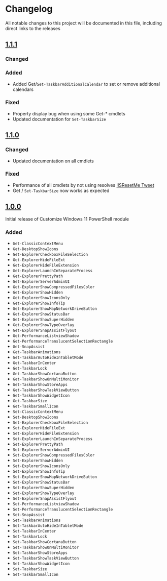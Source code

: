 # Changelog

All notable changes to this project will be documented in this file, including direct links to the releases

## [1.1.1]()

### Changed

### Added

* Added Get/`Set-TaskbarAdditionalCalendar` to set or remove additional calendars

### Fixed

* Property display bug when using some Get-* cmdlets
* Updated documentation for `Set-TaskbarSize`

## [1.1.0](https://github.com/jaapbrasser/CustomizeWindows11/releases/tag/1.1.0)

### Changed

* Updated documentation on all cmdlets

### Fixed

* Performance of all cmdlets by not using resolves [IISResetMe Tweet](https://twitter.com/IISResetMe/status/1445733947560841218?s=20)
* Get / `Set-TaskbarSize` now works as expected

## [1.0.0](https://github.com/jaapbrasser/CustomizeWindows11/releases/tag/1.0.0)

Initial release of Customize Windows 11 PowerShell module

### Added

* `Get-ClassicContextMenu`
* `Get-DesktopShowIcons`
* `Get-ExplorerCheckboxFileSelection`
* `Get-ExplorerHideFileExt`
* `Get-ExplorerHideFileExtension`
* `Get-ExplorerLaunchInSeparateProcess`
* `Get-ExplorerPrettyPath`
* `Get-ExplorerServerAdminUI`
* `Get-ExplorerShowCompressedFilesColor`
* `Get-ExplorerShowHidden`
* `Get-ExplorerShowIconsOnly`
* `Get-ExplorerShowInfoTip`
* `Get-ExplorerShowMapNetworkDriveButton`
* `Get-ExplorerShowStatusBar`
* `Get-ExplorerShowSuperHidden`
* `Get-ExplorerShowTypeOverlay`
* `Get-ExplorerSnapAssistFlyout`
* `Get-PerformanceListviewShadow`
* `Get-PerformanceTranslucentSelectionRectangle`
* `Get-SnapAssist`
* `Get-TaskbarAnimations`
* `Get-TaskbarAutoHideInTabletMode`
* `Get-TaskbarInCenter`
* `Get-TaskbarLock`
* `Get-TaskbarShowCortanaButton`
* `Get-TaskbarShowOnMultiMonitor`
* `Get-TaskbarShowStoreApps`
* `Get-TaskbarShowTaskViewButton`
* `Get-TaskbarShowWidgetIcon`
* `Get-TaskbarSize`
* `Get-TaskbarSmallIcon`
* `Set-ClassicContextMenu`
* `Set-DesktopShowIcons`
* `Set-ExplorerCheckboxFileSelection`
* `Set-ExplorerHideFileExt`
* `Set-ExplorerHideFileExtension`
* `Set-ExplorerLaunchInSeparateProcess`
* `Set-ExplorerPrettyPath`
* `Set-ExplorerServerAdminUI`
* `Set-ExplorerShowCompressedFilesColor`
* `Set-ExplorerShowHidden`
* `Set-ExplorerShowIconsOnly`
* `Set-ExplorerShowInfoTip`
* `Set-ExplorerShowMapNetworkDriveButton`
* `Set-ExplorerShowStatusBar`
* `Set-ExplorerShowSuperHidden`
* `Set-ExplorerShowTypeOverlay`
* `Set-ExplorerSnapAssistFlyout`
* `Set-PerformanceListviewShadow`
* `Set-PerformanceTranslucentSelectionRectangle`
* `Set-SnapAssist`
* `Set-TaskbarAnimations`
* `Set-TaskbarAutoHideInTabletMode`
* `Set-TaskbarInCenter`
* `Set-TaskbarLock`
* `Set-TaskbarShowCortanaButton`
* `Set-TaskbarShowOnMultiMonitor`
* `Set-TaskbarShowStoreApps`
* `Set-TaskbarShowTaskViewButton`
* `Set-TaskbarShowWidgetIcon`
* `Set-TaskbarSize`
* `Set-TaskbarSmallIcon`